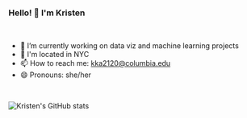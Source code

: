 ### Hello! 👋 I'm Kristen

<br>

- 🔭 I’m currently working on data viz and machine learning projects
- :city_sunrise: I'm located in NYC
- 📫 How to reach me: kka2120@columbia.edu
- 😄 Pronouns: she/her

<br>

![Kristen's GitHub stats](https://github-readme-stats.vercel.app/api?username=kkakey&show_icons=true&theme=tokyonight)


<!--
**kkakey/kkakey** is a ✨ _special_ ✨ repository because its `README.md` (this file) appears on your GitHub profile.

Here are some ideas to get you started:

- 🔭 I’m currently working on ...
- 🌱 I’m currently learning ...
- 👯 I’m looking to collaborate on ...
- 🤔 I’m looking for help with ...
- 💬 Ask me about ...
- 📫 How to reach me: ...
- 😄 Pronouns: ...
- ⚡ Fun fact: ...
-->
